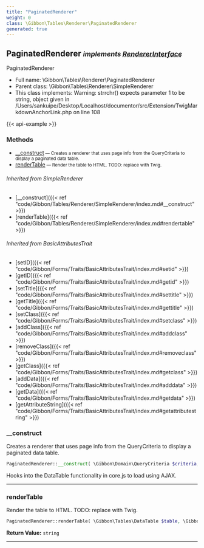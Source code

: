 ```yaml
---
title: "PaginatedRenderer"
weight: 0
class: \Gibbon\Tables\Renderer\PaginatedRenderer
generated: true
---
```


## PaginatedRenderer <small><i>implements <abbr title="\Gibbon\Tables\Renderer\RendererInterface">RendererInterface</abbr></i></small>

PaginatedRenderer



* Full name: \Gibbon\Tables\Renderer\PaginatedRenderer
* Parent class: \Gibbon\Tables\Renderer\SimpleRenderer
* This class implements: 
Warning: strrchr() expects parameter 1 to be string, object given in /Users/sankuipe/Desktop/Localhost/documentor/src/Extension/TwigMarkdownAnchorLink.php on line 108


{{< api-example >}} 



### Methods

- [__construct](#__construct)<small> — Creates a renderer that uses page info from the QueryCriteria to display a paginated data table.</small>
- [renderTable](#rendertable)<small> — Render the table to HTML. TODO: replace with Twig.</small>




###### Inherited from SimpleRenderer
- [__construct]({{< ref "code/Gibbon/Tables/Renderer/SimpleRenderer/index.md#__construct" >}})
- [renderTable]({{< ref "code/Gibbon/Tables/Renderer/SimpleRenderer/index.md#rendertable" >}})

###### Inherited from BasicAttributesTrait
- [setID]({{< ref "code/Gibbon/Forms/Traits/BasicAttributesTrait/index.md#setid" >}})
- [getID]({{< ref "code/Gibbon/Forms/Traits/BasicAttributesTrait/index.md#getid" >}})
- [setTitle]({{< ref "code/Gibbon/Forms/Traits/BasicAttributesTrait/index.md#settitle" >}})
- [getTitle]({{< ref "code/Gibbon/Forms/Traits/BasicAttributesTrait/index.md#gettitle" >}})
- [setClass]({{< ref "code/Gibbon/Forms/Traits/BasicAttributesTrait/index.md#setclass" >}})
- [addClass]({{< ref "code/Gibbon/Forms/Traits/BasicAttributesTrait/index.md#addclass" >}})
- [removeClass]({{< ref "code/Gibbon/Forms/Traits/BasicAttributesTrait/index.md#removeclass" >}})
- [getClass]({{< ref "code/Gibbon/Forms/Traits/BasicAttributesTrait/index.md#getclass" >}})
- [addData]({{< ref "code/Gibbon/Forms/Traits/BasicAttributesTrait/index.md#adddata" >}})
- [getData]({{< ref "code/Gibbon/Forms/Traits/BasicAttributesTrait/index.md#getdata" >}})
- [getAttributeString]({{< ref "code/Gibbon/Forms/Traits/BasicAttributesTrait/index.md#getattributestring" >}})



### __construct

Creates a renderer that uses page info from the QueryCriteria to display a paginated data table.

```php
PaginatedRenderer::__construct( \Gibbon\Domain\QueryCriteria $criteria, string $path )
```

Hooks into the DataTable functionality in core.js to load using AJAX.







---

### renderTable

Render the table to HTML. TODO: replace with Twig.

```php
PaginatedRenderer::renderTable( \Gibbon\Tables\DataTable $table, \Gibbon\Domain\DataSet $dataSet ): string
```






**Return Value:**
`string`  



---

